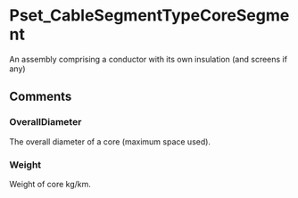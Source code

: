 # Pset_CableSegmentTypeCoreSegment

An assembly comprising a conductor with its own insulation (and screens if any)
<!-- end of short definition -->



## Comments

### OverallDiameter

The overall diameter of a core (maximum space used).

### Weight

Weight of core kg/km.

